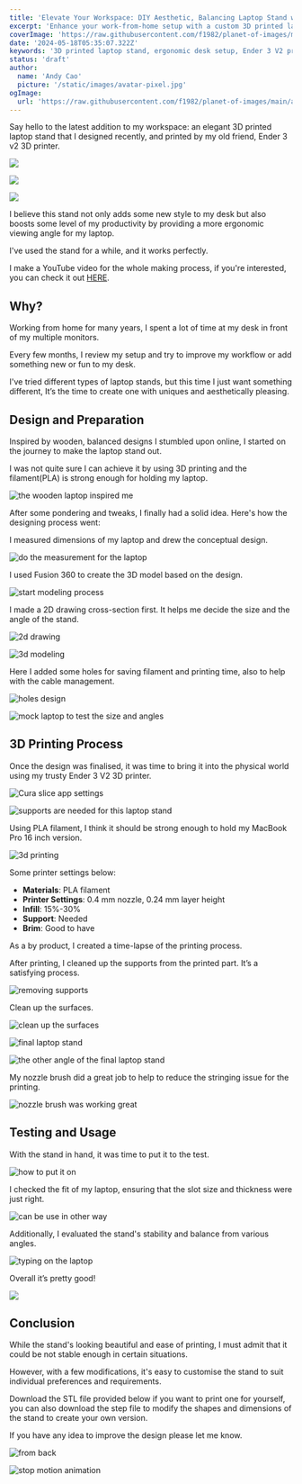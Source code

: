 ```yaml
---
title: 'Elevate Your Workspace: DIY Aesthetic, Balancing Laptop Stand with 3D Printing'
excerpt: 'Enhance your work-from-home setup with a custom 3D printed laptop stand, designed and printed using the Ender 3 V2 3D printer. This project not only adds style to your desk but also improves productivity by providing an ergonomic viewing angle. Learn how to design, print, and customize your own stand.'
coverImage: 'https://raw.githubusercontent.com/f1982/planet-of-images/main/ac/diy-laptop-stand-left.png'
date: '2024-05-18T05:35:07.322Z'
keywords: '3D printed laptop stand, ergonomic desk setup, Ender 3 V2 projects, custom 3D printing, home office productivity, DIY laptop stand, PLA filament, Fusion 360 design, laptop stand STL file'
status: 'draft'
author:
  name: 'Andy Cao'
  picture: '/static/images/avatar-pixel.jpg'
ogImage:
  url: 'https://raw.githubusercontent.com/f1982/planet-of-images/main/ac/diy-laptop-stand-left.png'
---
```


Say hello to the latest addition to my workspace: an elegant 3D printed laptop stand that I designed recently, and printed by my old friend, Ender 3 v2 3D printer.

![](https://raw.githubusercontent.com/f1982/planet-of-images/main/ac/laptop-stand-3d-printed-show-side.png)

![](https://raw.githubusercontent.com/f1982/planet-of-images/main/ac/diy-laptop-stand-top-view.png)

![](https://raw.githubusercontent.com/f1982/planet-of-images/main/ac/diy-laptop-stand-thunderbolt-cable.png)

I believe this stand not only adds some new style to my desk but also boosts some level of my productivity by providing a more ergonomic viewing angle for my laptop.

I've used the stand for a while, and it works perfectly.

I make a YouTube video for the whole making process, if you're interested, you can check it out [HERE](https://youtu.be/Hl9b0ICobAQ).

## Why?

Working from home for many years, I spent a lot of time at my desk in front of my multiple monitors.

Every few months, I review my setup and try to improve my workflow or add something new or fun to my desk.

I've tried different types of laptop stands, but this time I just want something different, It’s the time to create one with uniques and aesthetically pleasing.

## Design and Preparation

Inspired by wooden, balanced designs I stumbled upon online, I started on the journey to make the laptop stand out.

I was not quite sure I can achieve it by using 3D printing and the filament(PLA) is strong enough for holding my laptop.

![the wooden laptop inspired me](https://raw.githubusercontent.com/f1982/planet-of-images/main/ac/diy-laptop-stand-3d-prinnting-timelapse.png)

After some pondering and tweaks, I finally had a solid idea. Here's how the designing process went:

I measured dimensions of my laptop and drew the conceptual design.

![do the measurement for the laptop](https://raw.githubusercontent.com/f1982/planet-of-images/main/ac/diy-laptop-stand-measurement.png)

I used Fusion 360 to create the 3D model based on the design.

![start modeling process](https://raw.githubusercontent.com/f1982/planet-of-images/main/ac/diy-laptop-stand-design.png)

I made a 2D drawing cross-section first. It helps me decide the size and the angle of the stand.

![2d drawing](https://raw.githubusercontent.com/f1982/planet-of-images/main/ac/laptop-stand-3d-printed-fusion-360-drawing.png)

![3d modeling](https://raw.githubusercontent.com/f1982/planet-of-images/main/ac/laptop-stand-3d-printed-fusion-360-modeling.png)

Here I added some holes for saving filament and printing time, also to help with the cable management.

![holes design](https://raw.githubusercontent.com/f1982/planet-of-images/main/ac/laptop-stand-3d-printed-fusion-360-modeling-holes.png)

![mock laptop to test the size and angles](https://raw.githubusercontent.com/f1982/planet-of-images/main/ac/diy-laptop-stand-fusion-360-1.png)


## 3D Printing Process

Once the design was finalised, it was time to bring it into the physical world using my trusty Ender 3 V2 3D printer.

![Cura slice app settings](https://raw.githubusercontent.com/f1982/planet-of-images/main/ac/laptop-stand-3d-printed-slicing.png)

![supports are needed for this laptop stand](https://raw.githubusercontent.com/f1982/planet-of-images/main/ac/diy-laptop-stand-3d-printing-supports.png)

Using PLA filament, I think it should be strong enough to hold my MacBook Pro 16 inch version.

![3d printing](https://raw.githubusercontent.com/f1982/planet-of-images/main/ac/laptop-stand-timelapse-0002%201.png)

Some printer settings below:

- **Materials**: PLA filament
- **Printer Settings**: 0.4 mm nozzle, 0.24 mm layer height
- **Infill**: 15%-30%
- **Support**: Needed
- **Brim**: Good to have

As a by product, I created a time-lapse of the printing process.

After printing, I cleaned up the supports from the printed part. It’s a satisfying process.

![removing supports](https://raw.githubusercontent.com/f1982/planet-of-images/main/ac/laptop-stand-3d-printed-clean-up.png)

Clean up the surfaces.

![clean up the surfaces](https://raw.githubusercontent.com/f1982/planet-of-images/main/ac/diy-laptop-stand-clean-up.png)

![final laptop stand](https://raw.githubusercontent.com/f1982/planet-of-images/main/ac/diy-laptop-stand-up-view.png)

![the other angle of the final laptop stand](https://raw.githubusercontent.com/f1982/planet-of-images/main/ac/diy-laptop-stand-3d-printed-top.png)

My nozzle brush did a great job to help to reduce the stringing issue for the printing.

![nozzle brush was working great](https://raw.githubusercontent.com/f1982/planet-of-images/main/ac/diy-laptop-stand-brush-nozzle.png)

## Testing and Usage

With the stand in hand, it was time to put it to the test.

![how to put it on](https://raw.githubusercontent.com/f1982/planet-of-images/main/ac/laptop-stand-3d-printed-set-up.png)

I checked the fit of my laptop, ensuring that the slot size and thickness were just right. 

![can be use in other way](https://raw.githubusercontent.com/f1982/planet-of-images/main/ac/laptop-stand-3d-printed-show-put-in.png)

Additionally, I evaluated the stand's stability and balance from various angles.

![typing on the laptop](https://raw.githubusercontent.com/f1982/planet-of-images/main/ac/laptop-stand-3d-printed-typing-2.png)

Overall it’s pretty good!

![](https://raw.githubusercontent.com/f1982/planet-of-images/main/ac/laptop-stand-3d-printed-typing.png)

## Conclusion

While the stand's looking beautiful and ease of printing, I must admit that it could be not stable enough in certain situations.

However, with a few modifications, it's easy to customise the stand to suit individual preferences and requirements.

Download the STL file provided below if you want to print one for yourself, you can also download the step file to modify the shapes and dimensions of the stand to create your own version.

If you have any idea to improve the design please let me know.

![from back](https://raw.githubusercontent.com/f1982/planet-of-images/main/ac/laptop-stand-3d-printed-show-back.png)

![stop motion animation](https://raw.githubusercontent.com/f1982/planet-of-images/main/ac/stand-rotation.gif)